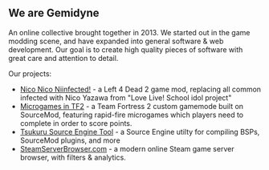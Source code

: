 ## We are Gemidyne 

An online collective brought together in 2013. We started out in the game modding scene, and have expanded into general software & web development. Our goal is to create high quality pieces of software with great care and attention to detail.

Our projects: 
- [Nico Nico Niinfected!](https://www.gemidyne.com/projects/nico-nico-niinfected) - a Left 4 Dead 2 game mod, replacing all common infected with Nico Yazawa from "Love Live! School idol project"
- [Microgames in TF2](https://github.com/gemidyne/microtf2) - a Team Fortress 2 custom gamemode built on SourceMod, featuring rapid-fire microgames which players need to complete in order to score points.
- [Tsukuru Source Engine Tool](https://www.gemidyne.com/projects/tsukuru) - a Source Engine utilty for compiling BSPs, SourceMod plugins, and more
- [SteamServerBrowser.com](https://www.steamserverbrowser.com/) - a modern online Steam game server browser, with filters & analytics.
